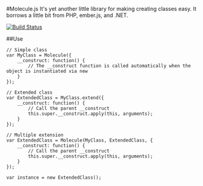 #Molecule.js
It's yet another little library for making creating classes easy. It borrows a little bit from PHP, ember.js, and .NET.

[![Build Status](https://travis-ci.org/dxprog/molecule.js.svg)](https://travis-ci.org/dxprog/molecule.js)

##Use

    // Simple class
    var MyClass = Molecule({
        __construct: function() {
            // The __construct function is called automatically when the object is instantiated via new
        }
    });

    // Extended class
    var ExtendedClass = MyClass.extend({
        __construct: function() {
            // Call the parent __construct
            this.super.__construct.apply(this, arguments);
        }
    });

    // Multiple extension
    var ExtendedClass = Molecule(MyClass, ExtendedClass, {
        __construct: function() {
            // Call the parent __construct
            this.super.__construct.apply(this, arguments);
        }
    });

    var instance = new ExtendedClass();